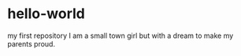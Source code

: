 # hello-world
my first repository
I am a small town girl but with a dream to make my parents proud.
